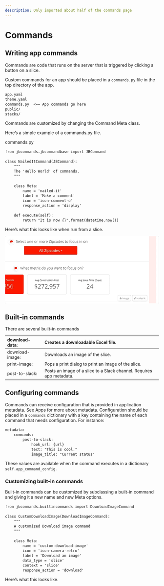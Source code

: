 ```yaml
---
description: Only imported about half of the commands page
---
```


# Commands

## Writing app commands

Commands are code that runs on the server that is triggered by clicking a button on a slice.

Custom commands for an app should be placed in a `commands.py` file in the top directory of the app.

```text
app.yaml
theme.yaml
commands.py  <== App commands go here
public/
stacks/
```

Commands are customized by changing the Command Meta class.

Here’s a simple example of a commands.py file.

commands.py

```text
from jbcommands.jbcommandbase import JBCommand

class NailedItCommand(JBCommand):
    """
    The 'Hello World' of commands.
    """

    class Meta:
        name = 'nailed-it'
        label = 'Make a comment'
        icon = 'icon-comment-o'
        response_action = 'display'

    def execute(self):
        return "It is now {}".format(datetime.now())
```

Here’s what this looks like when run from a slice.

![](../../.gitbook/assets/commands-nailed-it-simple.gif)

## Built-in commands

There are several built-in commands

| download-data: | Creates a downloadable Excel file. |
| :--- | :--- |
| download-image: | Downloads an image of the slice. |
| print-image: | Pops a print dialog to print an image of the slice. |
| post-to-slack: | Posts an image of a slice to a Slack channel. Requires app metadata. |

## Configuring commands

Commands can receive configuration that is provided in application metadata. See [Apps](../../reference-guide-contents/app.yaml.md) for more about metadata. Configuration should be placed in a `commands` dictionary with a key containing the name of each command that needs configuration. For instance:

```text
metadata:
    commands:
        post-to-slack:
            hook_url: {url}
            text: "This is cool."
            image_title: "Current status"
```

These values are available when the command executes in a dictionary `self.app_command_config`.

### Customizing built-in commands

Built-in commands can be customized by subclassing a built-in command and giving it a new name and new Meta options.

```text
from jbcommands.builtincommands import DownloadImageCommand

class CustomDownloadImage(DownloadImageCommand):
    """
    A customized Download image command
    """

    class Meta:
        name = 'custom-download-image'
        icon = 'icon-camera-retro'
        label = 'Download an image'
        data_type = 'slice'
        context = 'slice'
        response_action = 'download'
```

Here’s what this looks like.

